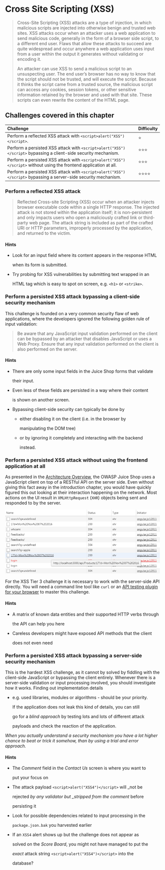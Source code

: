 # Cross Site Scripting \(XSS\)

> Cross-Site Scripting \(XSS\) attacks are a type of injection, in which malicious scripts are injected into otherwise benign and trusted web sites. XSS attacks occur when an attacker uses a web application to send malicious code, generally in the form of a browser side script, to a different end user. Flaws that allow these attacks to succeed are quite widespread and occur anywhere a web application uses input from a user within the output it generates without validating or encoding it.
>
> An attacker can use XSS to send a malicious script to an unsuspecting user. The end user’s browser has no way to know that the script should not be trusted, and will execute the script. Because it thinks the script came from a trusted source, the malicious script can access any cookies, session tokens, or other sensitive information retained by the browser and used with that site. These scripts can even rewrite the content of the HTML page.

## Challenges covered in this chapter

| Challenge | Difficulty |
| :--- | :--- |
| Perform a reflected XSS attack with `<script>alert("XSS")</script>`. | ⭐ |
| Perform a persisted XSS attack with `<script>alert("XSS")</script>` bypassing a client-side security mechanism. | ⭐⭐⭐ |
| Perform a persisted XSS attack with `<script>alert("XSS")</script>` without using the frontend application at all. | ⭐⭐⭐ |
| Perform a persisted XSS attack with `<script>alert("XSS")</script>` bypassing a server-side security mechanism. | ⭐⭐⭐⭐ |

### Perform a reflected XSS attack

> Reflected Cross-site Scripting \(XSS\) occur when an attacker injects browser executable code within a single HTTP response. The injected attack is not stored within the application itself; it is non-persistent and only impacts users who open a maliciously crafted link or third-party web page. The attack string is included as part of the crafted URI or HTTP parameters, improperly processed by the application, and returned to the victim.

#### Hints

* Look for an input field where its content appears in the response HTML

  when its form is submitted.

* Try probing for XSS vulnerabilities by submitting text wrapped in an

  HTML tag which is easy to spot on screen, e.g. `<h1>` or `<strike>`.

### Perform a persisted XSS attack bypassing a client-side security mechanism

This challenge is founded on a very common security flaw of web applications, where the developers ignored the following golden rule of input validation:

> Be aware that any JavaScript input validation performed on the client can be bypassed by an attacker that disables JavaScript or uses a Web Proxy. Ensure that any input validation performed on the client is also performed on the server.

#### Hints

* There are only some input fields in the Juice Shop forms that validate

  their input.

* Even less of these fields are persisted in a way where their content

  is shown on another screen.

* Bypassing client-side security can typically be done by
  * either disabling it on the client \(i.e. in the browser by

    manipulating the DOM tree\)

  * or by ignoring it completely and interacting with the backend

    instead.

### Perform a persisted XSS attack without using the frontend application at all

As presented in the [Architecture Overview](../../preface/architecture-overview/), the OWASP Juice Shop uses a JavaScript client on top of a RESTful API on the server side. Even without giving this fact away in the introduction chapter, you would have quickly figured this out looking at their interaction happening on the network. Most actions on the UI result in `XMLHttpRequest` \(`XHR`\) objects being sent and responded to by the server.

![XHR requests to the backend API](../../.gitbook/assets/xhr-api_requests.png)

For the XSS Tier 3 challenge it is necessary to work with the server-side API directly. You will need a command line tool like `curl` or an [API testing plugin for your browser](../../part-i/part-i-hacking-preparations/hacking-exercise-rules.md#api-testing-plugin) to master this challenge.

#### Hints

* A matrix of known data entities and their supported HTTP verbs through

  the API can help you here

* Careless developers might have exposed API methods that the client

  does not even need

### Perform a persisted XSS attack bypassing a server-side security mechanism

This is the hardest XSS challenge, as it cannot by solved by fiddling with the client-side JavaScript or bypassing the client entirely. Whenever there is a server-side validation or input processing involved, you should investigate how it works. Finding out implementation details

* e.g. used libraries, modules or algorithms - should be your priority.

  If the application does not leak this kind of details, you can still

  go for a _blind approach_ by testing lots and lots of different attack

  payloads and check the reaction of the application.

_When you actually understand a security mechanism you have a lot higher chance to beat or trick it somehow, than by using a trial and error approach._

#### Hints

* The _Comment_ field in the _Contact Us_ screen is where you want to

  put your focus on

* The attack payload `<script>alert("XSS4")</script>` will \_not be

  rejected _by any validator but \_stripped from the comment_ before

  persisting it

* Look for possible dependencies related to input processing in the

  `package.json.bak` you harvested earlier

* If an `XSS4` alert shows up but the challenge does not appear as

  solved on the _Score Board_, you might not have managed to put the

  _exact_ attack string `<script>alert("XSS4")</script>` into the

  database?

